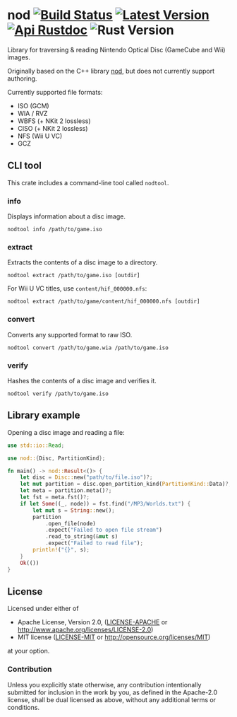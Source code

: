 # nod [![Build Status]][actions] [![Latest Version]][crates.io] [![Api Rustdoc]][rustdoc] ![Rust Version]

[Build Status]: https://github.com/encounter/nod-rs/actions/workflows/build.yaml/badge.svg
[actions]: https://github.com/encounter/nod-rs/actions
[Latest Version]: https://img.shields.io/crates/v/nod.svg
[crates.io]: https://crates.io/crates/nod
[Api Rustdoc]: https://img.shields.io/badge/api-rustdoc-blue.svg
[rustdoc]: https://docs.rs/nod
[Rust Version]: https://img.shields.io/badge/rust-1.73+-blue.svg?maxAge=3600

Library for traversing & reading Nintendo Optical Disc (GameCube and Wii) images.

Originally based on the C++ library [nod](https://github.com/AxioDL/nod),
but does not currently support authoring.

Currently supported file formats:
- ISO (GCM)
- WIA / RVZ
- WBFS (+ NKit 2 lossless)
- CISO (+ NKit 2 lossless)
- NFS (Wii U VC)
- GCZ

## CLI tool

This crate includes a command-line tool called `nodtool`. 

### info

Displays information about a disc image.

```shell
nodtool info /path/to/game.iso
```

### extract

Extracts the contents of a disc image to a directory.

```shell
nodtool extract /path/to/game.iso [outdir]
```

For Wii U VC titles, use `content/hif_000000.nfs`:

```shell
nodtool extract /path/to/game/content/hif_000000.nfs [outdir]
```

### convert

Converts any supported format to raw ISO.

```shell
nodtool convert /path/to/game.wia /path/to/game.iso
``` 

### verify

Hashes the contents of a disc image and verifies it.

```shell
nodtool verify /path/to/game.iso
```

## Library example

Opening a disc image and reading a file:

```rust
use std::io::Read;

use nod::{Disc, PartitionKind};

fn main() -> nod::Result<()> {
    let disc = Disc::new("path/to/file.iso")?;
    let mut partition = disc.open_partition_kind(PartitionKind::Data)?;
    let meta = partition.meta()?;
    let fst = meta.fst()?;
    if let Some((_, node)) = fst.find("/MP3/Worlds.txt") {
        let mut s = String::new();
        partition
            .open_file(node)
            .expect("Failed to open file stream")
            .read_to_string(&mut s)
            .expect("Failed to read file");
        println!("{}", s);
    }
    Ok(())
}
```

## License

Licensed under either of

* Apache License, Version 2.0, ([LICENSE-APACHE](LICENSE-APACHE) or http://www.apache.org/licenses/LICENSE-2.0)
* MIT license ([LICENSE-MIT](LICENSE-MIT) or http://opensource.org/licenses/MIT)

at your option.

### Contribution

Unless you explicitly state otherwise, any contribution intentionally submitted
for inclusion in the work by you, as defined in the Apache-2.0 license, shall be dual licensed as above, without any
additional terms or conditions.
